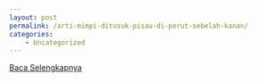 ```yaml
---
layout: post
permalink: /arti-mimpi-ditusuk-pisau-di-perut-sebelah-kanan/
categories:
    - Uncategorized
---
```


[Baca Selengkapnya](/07)